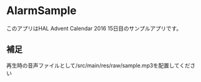 # AlarmSample

このアプリはHAL Advent Calendar 2016 15日目のサンプルアプリです。

## 補足

再生時の音声ファイルとして/src/main/res/raw/sample.mp3を配置してください
